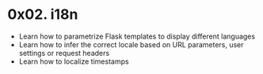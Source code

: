 # 0x02. i18n

- Learn how to parametrize Flask templates to display different languages
- Learn how to infer the correct locale based on URL parameters, user settings or request headers
- Learn how to localize timestamps